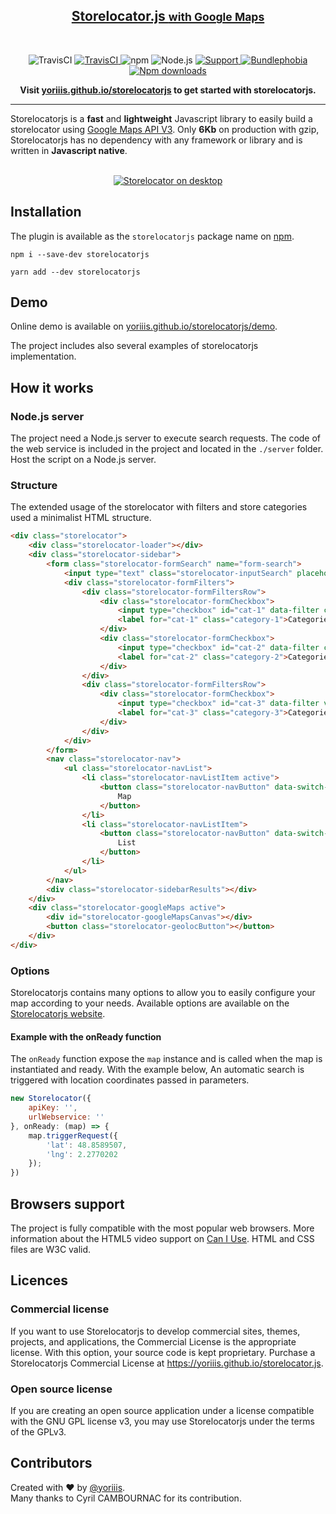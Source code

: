 <p>
    <a href="https://yoriiis.github.io/storelocatorjs" title="storelocatorjs">
        <h2 align=center>Storelocator.js <small>with Google Maps</small></h2>
    </a>
</p><br />
<p align="center">
    <img alt="TravisCI" src="https://img.shields.io/badge/storelocatorjs-v3.0.2-ff7f15.svg?style=for-the-badge">
    <a href="https://travis-ci.com/yoriiis/storelocatorjs">
        <img alt="TravisCI" src="https://img.shields.io/travis/yoriiis/storelocatorjs?style=for-the-badge">
    </a>
    <img alt="npm" src="https://img.shields.io/npm/v/storelocatorjs?style=for-the-badge">
    <img alt="Node.js" src="https://img.shields.io/node/v/storelocatorjs?style=for-the-badge">
    <a href="https://gitter.im/storelocatorjs/storelocatorjs">
        <img alt="Support" src="https://img.shields.io/gitter/room/yoriiis/storelocatorjs?color=%2345cba1&style=for-the-badge">
    </a>
    <a href="https://bundlephobia.com/result?p=fela@latest">
        <img alt="Bundlephobia" src="https://img.shields.io/bundlephobia/minzip/storelocatorjs?style=for-the-badge">
    </a>
    <a href="https://npmjs.com/package/chunks-webpack-plugin">
        <img alt="Npm downloads" src="https://img.shields.io/npm/dm/storelocatorjs?color=fb3e44&label=npm%20downloads&style=for-the-badge">
    </a>
</p>

<p align="center">
    <strong>Visit <a href="https://yoriiis.github.io/storelocatorjs" title="yoriiis.github.io/storelocatorjs">yoriiis.github.io/storelocatorjs</a> to get started with storelocatorjs.</strong>
</p>

---

Storelocatorjs is a **fast** and **lightweight** Javascript library to easily build a storelocator using <a href="https://developers.google.com/maps/documentation/javascript/" target="_blank" title="Documentation">Google Maps API V3</a>. Only **6Kb** on production with gzip, Storelocatorjs has no dependency with any framework or library and is written in **Javascript native**.<br /><br />

<center style="image-rendering: -webkit-optimize-contrast;">
    <a href="https://yoriiis.github.io/vlitejs/demo" title="vLitejs demo">
        <img src="https://yoriiis.github.io/storelocator.js/img/desktop.jpg" alt="Storelocator on desktop" />
    </a>
</center>

## Installation

The plugin is available as the `storelocatorjs` package name on [npm](https://www.npmjs.com/package/storelocatorjs).

```
npm i --save-dev storelocatorjs
```
```
yarn add --dev storelocatorjs
```

## Demo

Online demo is available on [yoriiis.github.io/storelocatorjs/demo](https://yoriiis.github.io/storelocatorjs/demo).

The project includes also several examples of storelocatorjs implementation.

## How it works

### Node.js server

The project need a Node.js server to execute search requests. The code of the web service is included in the project and located in the `./server` folder. Host the script on a Node.js server.

### Structure

The extended usage of the storelocator with filters and store categories used a minimalist HTML structure.

```html
<div class="storelocator">
    <div class="storelocator-loader"></div>
    <div class="storelocator-sidebar">
        <form class="storelocator-formSearch" name="form-search">
            <input type="text" class="storelocator-inputSearch" placeholder="Enter a location" autocomplete="off" />
            <div class="storelocator-formFilters">
                <div class="storelocator-formFiltersRow">
                    <div class="storelocator-formCheckbox">
                        <input type="checkbox" id="cat-1" data-filter checked="checked" value="1" />
                        <label for="cat-1" class="category-1">Categorie 1</label>
                    </div>
                    <div class="storelocator-formCheckbox">
                        <input type="checkbox" id="cat-2" data-filter checked="checked" value="2" />
                        <label for="cat-2" class="category-2">Categorie 2</label>
                    </div>
                </div>
                <div class="storelocator-formFiltersRow">
                    <div class="storelocator-formCheckbox">
                        <input type="checkbox" id="cat-3" data-filter value="3" />
                        <label for="cat-3" class="category-3">Categorie 3</label>
                    </div>
                </div>
            </div>
        </form>
        <nav class="storelocator-nav">
            <ul class="storelocator-navList">
                <li class="storelocator-navListItem active">
                    <button class="storelocator-navButton" data-switch-view data-target="map">
                        Map
                    </button>
                </li>
                <li class="storelocator-navListItem">
                    <button class="storelocator-navButton" data-switch-view data-target="list">
                        List
                    </button>
                </li>
            </ul>
        </nav>
        <div class="storelocator-sidebarResults"></div>
    </div>
    <div class="storelocator-googleMaps active">
        <div id="storelocator-googleMapsCanvas"></div>
        <button class="storelocator-geolocButton"></button>
    </div>
</div>
```

### Options

Storelocatorjs contains many options to allow you to easily configure your map according to your needs. Available options are available on the [Storelocatorjs website](https://yoriiis.github.io/storelocatorjs).

#### Example with the onReady function

The `onReady` function expose the `map` instance and is called when the map is instantiated and ready. With the example below, An automatic search is triggered with location coordinates passed in parameters.

```javascript
new Storelocator({
    apiKey: '',
    urlWebservice: ''
}, onReady: (map) => {
    map.triggerRequest({
        'lat': 48.8589507,
        'lng': 2.2770202
    });
})
```

## Browsers support

The project is fully compatible with the most popular web browsers. More information about the HTML5 video support on <a href="https://caniuse.com/#feat=video" target="_blank" title="Video element - Can I use">Can I Use</a>. HTML and CSS files are W3C valid.

## Licences

### Commercial license

If you want to use Storelocatorjs to develop commercial sites, themes, projects, and applications, the Commercial License is the appropriate license. With this option, your source code is kept proprietary.
Purchase a Storelocatorjs Commercial License at https://yoriiis.github.io/storelocator.js.

### Open source license

If you are creating an open source application under a license compatible with the GNU GPL license v3, you may use Storelocatorjs under the terms of the GPLv3.

## Contributors

Created with ♥ by [@yoriiis](http://github.com/yoriiis).<br />
Many thanks to Cyril CAMBOURNAC for its contribution.
